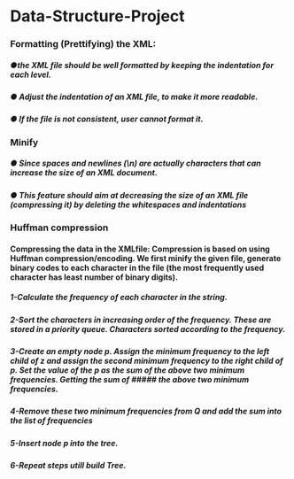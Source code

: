 # Data-Structure-Project
###  Formatting (Prettifying) the XML:
##### ●the XML file should be well formatted by keeping the indentation for each level.
##### ● Adjust the indentation of an XML file, to make it more readable.
##### ● If the file is not consistent, user cannot format it.

### Minify
##### ● Since spaces and newlines (\n) are actually characters that can increase the size of an XML document.
##### ● This feature should aim at decreasing the size of an XML file (compressing it) by deleting the whitespaces and indentations

### Huffman compression
#### Compressing the data in the XMLfile: Compression is based on using Huffman compression/encoding. We first minify the given file, generate binary codes to each character in the file (the most frequently used character has least number of binary digits). 
##### 1-Calculate the frequency of each character in the string.
##### 2-Sort the characters in increasing order of the frequency. These are stored in a priority queue. Characters sorted according to the frequency.
##### 3-Create an empty node p. Assign the minimum frequency to the left child of z and assign the second minimum frequency to the right child of p. Set the value of the p as the sum of the above two minimum frequencies. Getting the sum of  ##### the above two minimum frequencies.
##### 4-Remove these two minimum frequencies from Q and add the sum into the list of frequencies 
##### 5-Insert node p into the tree.
##### 6-Repeat steps utill build Tree.
